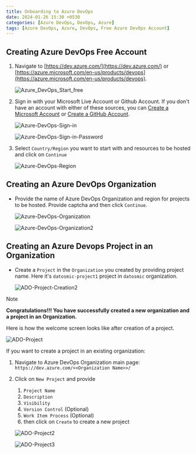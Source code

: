 ```yaml
---
title: Onboarding to Azure DevOps
date: 2024-01-26 15:30 +0530
categories: [Azure DevOps, DevOps, Azure]
tags: [Azure DevOps, Azure, DevOps, Free Azure DevOps Account]
---
```


## Creating Azure DevOps Free Account

1. Navigate to [https://dev.azure.com/](https://dev.azure.com/) or [https://azure.microsoft.com/en-us/products/devops](https://azure.microsoft.com/en-us/products/devops).

    ![Azure_DevOps_Start_free][Azure_DevOps_Start_free]

2. Sign in with your Microsoft Live Account or Github Account. If you don't have an account with either of these sources, you can [Create a Microsoft Account][Create MS Account] or [Create a GitHub Account][Create a GitHub Account].

    ![Azure-DevOps-Sign-in][Azure-DevOps-Sign-in]

    ![Azure-DevOps-Sign-in-Password][Azure-DevOps-Sign-in-Password]

3. Select `Country/Region` you want to start with and resources to be hosted and click on `Continue`

    ![Azure-DevOps-Region][Azure-DevOps-Region]

## Creating an Azure DevOps Organization

- Provide the name of Azure DevOps Organization and region for projects to be hosted. Provide captcha and then click `Continue`.

    ![Azure-DevOps-Organization][Azure-DevOps-Organization]

    ![Azure-DevOps-Organization2][Azure-DevOps-Organization2]

## Creating an Azure Devops Project in an Organization

- Create a `Project` in the `Organization` you created by providing project name. Here it's `datosmic-project1` project in `datosmic` organization.   

    ![ADO-Project-Creation2][ADO-Project-Creation2]

> [!NOTE] 
> **Congratulations!!! You have successfully created a new organization and a project in an Organization.**

Here is how the welcome screen looks like after creation of a project.  

![ADO-Project][ADO-Project]

If you want to create a project in an existing organization:
1. Navigate to Azure DevOps Organization main page: `https://dev.azure.com/<<Organization Name>>/`
2. Click on `New Project` and provide
    1. `Project Name` 
    2. `Description` 
    3. `Visibility` 
    4. `Version Control` (Optional)
    5. `Work Item Process` (Optional)
    6. then click on `Create` to create a new project

    ![ADO-Project2][ADO-Project2]

    ![ADO-Project3][ADO-Project3]

<!-- Reference Images -->
[Azure_DevOps_Start_free]: /assets/img/2024-01-26-Azure-DevOps/Azure_DevOps_Start_free.png
[Azure-DevOps-Sign-in]: /assets/img/2024-01-26-Azure-DevOps/Azure-DevOps-Sign-in.png
[Azure-DevOps-Sign-in-Password]: /assets/img/2024-01-26-Azure-DevOps/Azure-DevOps-Sign-in-Password.png
[Azure-DevOps-Region]: /assets/img/2024-01-26-Azure-DevOps/Azure-DevOps-Region.png
[Azure-DevOps-Organization]: /assets/img/2024-01-26-Azure-DevOps/Azure-DevOps-Organization.png
[Azure-DevOps-Organization2]: /assets/img/2024-01-26-Azure-DevOps/Azure-DevOps-Organization2.png
[ADO-Project-Creation]: /assets/img/2024-01-26-Azure-DevOps/ADO-Project-Creation.png
[ADO-Project-Creation2]: /assets/img/2024-01-26-Azure-DevOps/ADO-Project-Creation2.png
[ADO-Project]: /assets/img/2024-01-26-Azure-DevOps/ADO-Project.png
[ADO-Project2]: /assets/img/2024-01-26-Azure-DevOps/ADO-Project2.png
[ADO-Project3]: /assets/img/2024-01-26-Azure-DevOps/ADO-Project3.png

<!-- Reference Links -->
[Create MS Account]: https://support.microsoft.com/en-us/account-billing/how-to-create-a-new-microsoft-account-a84675c3-3e9e-17cf-2911-3d56b15c0aaf#:~:text=How%20to%20Set%20Up%20a%20Microsoft%20Account%201,%2C%20and%20then%20follow%20the%20instructions.%20See%20More.
[Create a GitHub Account]: https://docs.github.com/en/get-started/onboarding/getting-started-with-your-github-account


